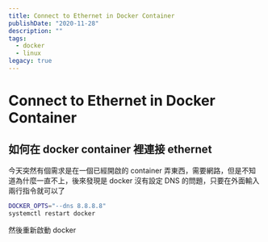 ```yaml
---
title: Connect to Ethernet in Docker Container
publishDate: "2020-11-28"
description: ""
tags:
  - docker
  - linux
legacy: true
---
```


# Connect to Ethernet in Docker Container

## 如何在 docker container 裡連接 ethernet

今天突然有個需求是在一個已經開啟的 container 弄東西，需要網路，但是不知道為什麼一直不上，後來發現是 docker 沒有設定 DNS 的問題，只要在外面輸入兩行指令就可以了

```bash
DOCKER_OPTS="--dns 8.8.8.8"
systemctl restart docker
```

然後重新啟動 docker
